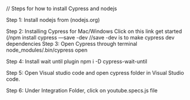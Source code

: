 // Steps for how to install Cypress and nodejs

Step 1: Install nodejs from (nodejs.org)

Step 2: Installing Cypress for Mac/Windows
        Click on this link get started (/npm install cypress —save -dev //save -dev is to make cypress
         dev dependencies
Step 3: Open Cypress through terminal
        node_modules/.bin/cypress open
        
Step 4: Install wait until plugin
        npm i -D cypress-wait-until
        
Step 5: Open Visual studio code and open cypress folder in Visual Studio code.

Step 6: Under Integration Folder, click on youtube.specs.js file
